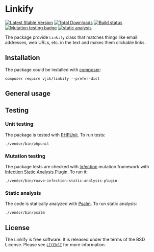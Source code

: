 # Linkify

[![Latest Stable Version](https://poser.pugx.org/vjik/linkify/v/stable.png)](https://packagist.org/packages/vjik/linkify)
[![Total Downloads](https://poser.pugx.org/vjik/linkify/downloads.png)](https://packagist.org/packages/vjik/linkify)
[![Build status](https://github.com/vjik/linkify/workflows/build/badge.svg)](https://github.com/vjik/linkify/actions?query=workflow%3Abuild)
[![Mutation testing badge](https://img.shields.io/endpoint?style=flat&url=https%3A%2F%2Fbadge-api.stryker-mutator.io%2Fgithub.com%2Fvjik%2Flinkify%2Fmaster)](https://dashboard.stryker-mutator.io/reports/github.com/vjik/linkify/master)
[![static analysis](https://github.com/vjik/linkify/workflows/static%20analysis/badge.svg)](https://github.com/vjik/linkify/actions?query=workflow%3A%22static+analysis%22)

The package provide `Linkify` class that matches things like email addresses, web URLs, etc. in the text and makes them clickable links.

## Installation

The package could be installed with [composer](https://getcomposer.org/download/):

```shell
composer require vjik/linkify --prefer-dist
```

## General usage

## Testing

### Unit testing

The package is tested with [PHPUnit](https://phpunit.de/). To run tests:

```shell
./vendor/bin/phpunit
```

### Mutation testing

The package tests are checked with [Infection](https://infection.github.io/) mutation framework with
[Infection Static Analysis Plugin](https://github.com/Roave/infection-static-analysis-plugin). To run it:

```shell
./vendor/bin/roave-infection-static-analysis-plugin
```

### Static analysis

The code is statically analyzed with [Psalm](https://psalm.dev/). To run static analysis:

```shell
./vendor/bin/psalm
```

## License

The Linkify is free software. It is released under the terms of the BSD License.
Please see [`LICENSE`](./LICENSE.md) for more information.
